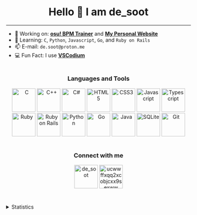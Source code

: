 <h1 align="center">Hello 👋 I am de_soot</h1>

---

- 🔭 Working on: **[osu! BPM Trainer](https://github.com/de-soot/osu-bpm-trainer-cli)** and **[My Personal Website](https://github.com/de-soot/de-soot.github.io)**
- 🌱 Learning: `C`, `Python`, `Javascript`, `Go`, and `Ruby on Rails`
- 📫 E-mail: `de.soot@proton.me`
- 💻 Fun Fact: I use **[VSCodium](https://vscodium.com/)**

#

<h3 align="center">Languages and Tools</h3>
<p align="center">
  <img src="https://cdn.jsdelivr.net/gh/devicons/devicon@latest/icons/c/c-original.svg" alt="C" width="64" height="64"/>
  <img src="https://cdn.jsdelivr.net/gh/devicons/devicon@latest/icons/cplusplus/cplusplus-original.svg" alt="C++" width="64" height="64"/>
  <img src="https://cdn.jsdelivr.net/gh/devicons/devicon@latest/icons/csharp/csharp-original.svg" alt="C#" width="64" height="64"/>
  <img src="https://cdn.jsdelivr.net/gh/devicons/devicon@latest/icons/html5/html5-original.svg" alt="HTML5" width="64" height="64"/>
  <img src="https://cdn.jsdelivr.net/gh/devicons/devicon@latest/icons/css3/css3-original.svg" alt="CSS3" width="64" height="64"/>
  <img src="https://cdn.jsdelivr.net/gh/devicons/devicon@latest/icons/javascript/javascript-original.svg" alt="Javascript" width="64" height="64"/>
  <img src="https://cdn.jsdelivr.net/gh/devicons/devicon@latest/icons/typescript/typescript-original.svg" alt="Typescript" width="64" height="64"/>
  <img src="https://cdn.jsdelivr.net/gh/devicons/devicon@latest/icons/ruby/ruby-original.svg" alt="Ruby" width="64" height="64"/>
  <img src="https://cdn.jsdelivr.net/gh/devicons/devicon@latest/icons/rails/rails-original-wordmark.svg" alt="Ruby on Rails" width="64" height="64"/>
  <img src="https://cdn.jsdelivr.net/gh/devicons/devicon@latest/icons/python/python-original.svg" alt="Python" width="64" height="64"/>
  <img src="https://cdn.jsdelivr.net/gh/devicons/devicon@latest/icons/go/go-original.svg" alt="Go" width="64" height="64"/>
  <img src="https://cdn.jsdelivr.net/gh/devicons/devicon@latest/icons/java/java-original.svg" alt="Java" width="64" height="64"/>
  <img src="https://cdn.jsdelivr.net/gh/devicons/devicon@latest/icons/sqlite/sqlite-original.svg" alt="SQLite" width="64" height="64"/>
  <img src="https://cdn.jsdelivr.net/gh/devicons/devicon@latest/icons/git/git-original.svg" alt="Git" width="64" height="64"/>
</p>

#

<h3 align="center">Connect with me</h3>
<p align="center">
  <a href="https://twitter.com/de_soot" target="blank"><img src="https://raw.githubusercontent.com/rahuldkjain/github-profile-readme-generator/master/src/images/icons/Social/twitter.svg" alt="de_soot" width="64" height="64"/></a>
  <a href="https://www.youtube.com/c/ucwwffxqq2xcobjcxx9sexww" target="blank"><img src="https://raw.githubusercontent.com/rahuldkjain/github-profile-readme-generator/master/src/images/icons/Social/youtube.svg" alt="ucwwffxqq2xcobjcxx9sexww" width="64" height="64"/></a>
</p>

#

<details>
  <summary>Statistics</summary>
  <p align="center">
    <img src="https://github-profile-trophy.vercel.app/?username=de-soot&margin-w=16&theme=monokai" alt="de-soot's github trophies">
    <img src="https://github-readme-stats.vercel.app/api?username=de-soot&show_icons=true&theme=monokai" alt="de-soot's github stats">
    <img src="https://github-readme-streak-stats.herokuapp.com/?user=de-soot&theme=monokai" alt="de-soot's github streak stats">
  </p>
  <p align="center"><img src="https://komarev.com/ghpvc/?username=de-soot&label=Profile%20views&color=0e75b6&style=flat" alt="de-soot's github profile visit count"/></p>
</details>

